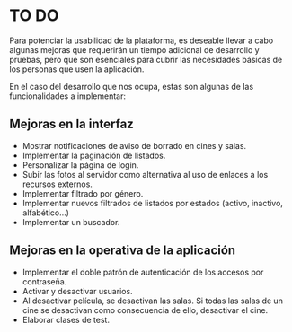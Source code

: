 # TO DO

Para potenciar la usabilidad de la plataforma, es deseable llevar a cabo algunas mejoras que requerirán un tiempo adicional de desarrollo y pruebas, pero que son esenciales para cubrir las necesidades básicas de los personas que usen la aplicación.

En el caso del desarrollo que nos ocupa, estas son algunas de las funcionalidades a implementar:

## Mejoras en la interfaz

* Mostrar notificaciones de aviso de borrado en cines y salas. 
* Implementar la paginación de listados.
* Personalizar la página de login.
* Subir las fotos al servidor como alternativa al uso de enlaces a los recursos externos.
* Implementar filtrado por género.
* Implementar nuevos filtrados de listados por estados (activo, inactivo, alfabético…)
* Implementar un buscador. 

## Mejoras en la operativa de la aplicación

* Implementar el doble patrón de autenticación de los accesos por contraseña.
* Activar y desactivar usuarios.
* Al desactivar película, se desactivan las salas. Si todas las salas de un cine se desactivan como consecuencia de ello, desactivar el cine.
* Elaborar clases de test.